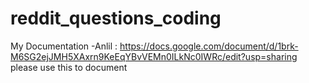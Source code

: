 # reddit_questions_coding

My Documentation -Anlil : https://docs.google.com/document/d/1brk-M6SG2ejJMH5XAxrn9KeEqYBvVEMn0ILkNc0IWRc/edit?usp=sharing
please use this to document


